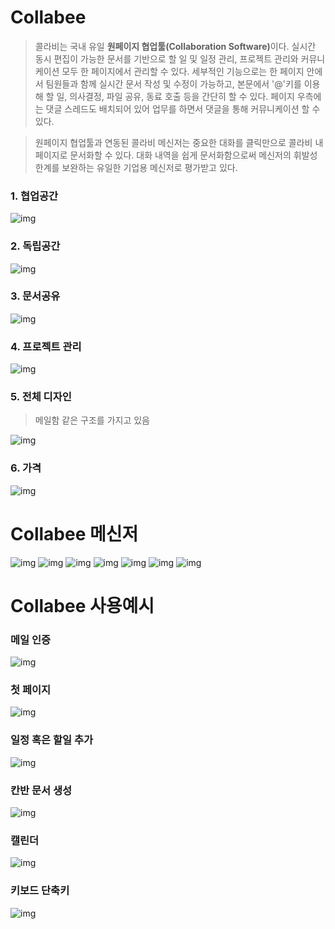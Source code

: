 # Collabee
>콜라비는 국내 유일 <b>원페이지 협업툴(Collaboration Software)</b>이다. 실시간 동시 편집이 가능한 문서를 기반으로 할 일 및 일정 관리, 프로젝트 관리와 커뮤니케이션 모두 한 페이지에서 관리할 수 있다. 세부적인 기능으로는 한 페이지 안에서 팀원들과 함께 실시간 문서 작성 및 수정이 가능하고, 본문에서 '@'키를 이용해 할 일, 의사결정, 파일 공유, 동료 호출 등을 간단히 할 수 있다. 페이지 우측에는 댓글 스레드도 배치되어 있어 업무를 하면서 댓글을 통해 커뮤니케이션 할 수 있다.

> 원페이지 협업툴과 연동된 콜라비 메신저는 중요한 대화를 클릭만으로 콜라비 내 페이지로 문서화할 수 있다. 대화 내역을 쉽게 문서화함으로써 메신저의 휘발성 한계를 보완하는 유일한 기업용 메신저로 평가받고 있다.


### 1. 협업공간
![img](1.png)
### 2. 독립공간
![img](2.png)
### 3. 문서공유
![img](3.png)
### 4. 프로젝트 관리
![img](4.png)
### 5. 전체 디자인
> 메일함 같은 구조를 가지고 있음

![img](5.png)
### 6. 가격
![img](price.png)


# Collabee 메신저
![img](m1.png)
![img](m2.png)
![img](m3.png)
![img](m4.png)
![img](m5.png)
![img](m6.png)
![img](m7.png)

# Collabee 사용예시
### 메일 인증
![img](p1.png)
### 첫 페이지
![img](p2.png)
### 일정 혹은 할일 추가
![img](p3.png)
### 칸반 문서 생성
![img](p4.png)
### 캘린더
![img](p5.png)
### 키보드 단축키
![img](p6.png)